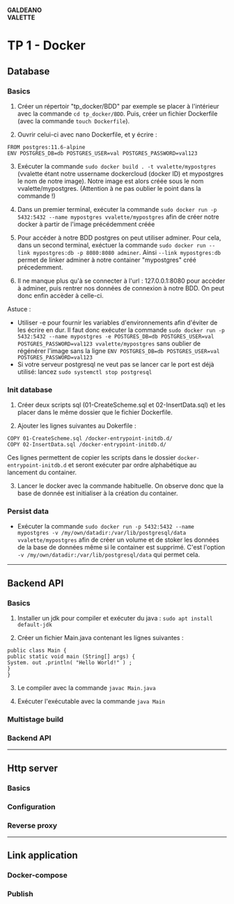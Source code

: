 **GALDEANO**  
**VALETTE**
# TP 1 - Docker

## Database
### Basics

1. Créer un répertoir "tp_docker/BDD" par exemple se placer à l'intérieur avec la commande `cd tp_docker/BDD`. Puis, créer un fichier Dockerfile (avec la commande `touch Dockerfile`).

2. Ouvrir celui-ci avec nano Dockerfile, et y écrire : 
~~~ 
FROM postgres:11.6-alpine
ENV POSTGRES_DB=db POSTGRES_USER=val POSTGRES_PASSWORD=val123
~~~

3. Exécuter la commande `sudo docker build . -t vvalette/mypostgres` (vvalette étant notre ussername dockercloud (docker ID) et mypostgres le nom de notre image). Notre image est alors créée sous le nom vvalette/mypostgres. (Attention à ne pas oublier le point dans la commande !)

4. Dans un premier terminal, exécuter la commande `sudo docker run -p 5432:5432 --name mypostgres vvalette/mypostgres` afin de créer notre docker à partir de l'image précédemment créée

5. Pour accéder à notre BDD postgres on peut utiliser adminer. Pour cela, dans un second terminal, exéctuer la commande `sudo docker run --link mypostgres:db -p 8080:8080 adminer`. Ainsi `--link mypostgres:db` permet de linker adminer à notre container "mypostgres" créé précedemment.

6. Il ne manque plus qu'à se connecter à l'url : 127.0.0.1:8080 pour accèder à adminer, puis rentrer nos données de connexion à notre BDD. On peut donc enfin accèder à celle-ci.

Astuce : 
- Utiliser -e pour fournir les variables d'environnements afin d'éviter de les écrire en dur. Il faut donc exécuter la commande `sudo docker run -p 5432:5432 --name mypostgres -e POSTGRES_DB=db POSTGRES_USER=val POSTGRES_PASSWORD=val123 vvalette/mypostgres` sans oublier de régénérer l'image sans la ligne `ENV POSTGRES_DB=db POSTGRES_USER=val POSTGRES_PASSWORD=val123`
- Si votre serveur postgresql ne veut pas se lancer car le port est déjà utilisé: lancez  `sudo systemctl stop postgresql`

### Init database

1. Créer deux scripts sql (01-CreateScheme.sql et 02-InsertData.sql) et les placer dans le même dossier que le fichier Dockerfile.

2. Ajouter les lignes suivantes au Dokerfile :
```
COPY 01-CreateScheme.sql /docker-entrypoint-initdb.d/
COPY 02-InsertData.sql /docker-entrypoint-initdb.d/
```
Ces lignes permettent de copier les scripts dans le dossier `docker-entrypoint-initdb.d` et seront exécuter par ordre alphabétique au lancement du container.

3. Lancer le docker avec la commande habituelle. On observe donc que la base de donnée est initialiser à la création du container.

### Persist data

- Exécuter la commande `sudo docker run -p 5432:5432 --name mypostgres -v /my/own/datadir:/var/lib/postgresql/data vvalette/mypostgres` afin de créer un volume et de stoker les données de la base de données même si le container est supprimé. C'est l'option `-v /my/own/datadir:/var/lib/postgresql/data` qui permet cela.

---

## Backend API
### Basics

1. Installer un jdk pour compiler et exécuter du java : `sudo apt install default-jdk`

2. Créer un fichier Main.java contenant les lignes suivantes :
```
public class Main {
public static void main (String[] args) {
System. out .println( "Hello World!" ) ;
}
}
```

3. Le compiler avec la commande `javac Main.java`

4. Exécuter l'exécutable avec la commande `java Main`
### Multistage build
### Backend API

---

## Http server
### Basics
### Configuration
### Reverse proxy

---

## Link application
### Docker-compose
### Publish
